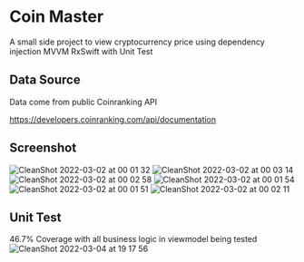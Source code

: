 # Coin Master
A small side project to view cryptocurrency price using dependency injection MVVM RxSwift with Unit Test

## Data Source
Data come from public Coinranking API 

https://developers.coinranking.com/api/documentation

## Screenshot
![CleanShot 2022-03-02 at 00 01 32](https://user-images.githubusercontent.com/33548195/156173525-33a9f7ad-41f1-460d-b266-97f0c45b0a52.png)
![CleanShot 2022-03-02 at 00 03 14](https://user-images.githubusercontent.com/33548195/156173794-cd372373-cfb0-4793-8ba6-8c08a1fbe95f.png)
![CleanShot 2022-03-02 at 00 02 58](https://user-images.githubusercontent.com/33548195/156173752-82e3b9ec-8f1c-4386-b7e1-27f810a97a56.png)
![CleanShot 2022-03-02 at 00 01 54](https://user-images.githubusercontent.com/33548195/156173586-3ff5f18b-a18c-4905-8558-8a256f08f50e.png)
![CleanShot 2022-03-02 at 00 01 51](https://user-images.githubusercontent.com/33548195/156266518-05a6ba57-61fe-45cc-8bfc-574d7fce8ff8.png)
![CleanShot 2022-03-02 at 00 02 11](https://user-images.githubusercontent.com/33548195/156173623-44f3291f-68e7-4592-bd53-b4a4c67415e8.png)

## Unit Test
46.7% Coverage with all business logic in viewmodel being tested
![CleanShot 2022-03-04 at 19 17 56](https://user-images.githubusercontent.com/33548195/156725852-bebb8cc7-c261-43a9-9ee1-cc46501fe52f.png)
